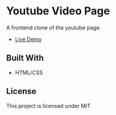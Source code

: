 # Youtube Video Page

A frontend clone of the youtube page.

- [Live Demo](https://xuanngo.com/youtube_video_page/)

## Built With

- HTML/CSS

## License

This project is licensed under MIT
